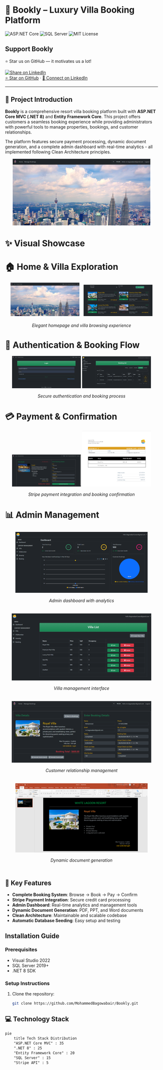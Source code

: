 # 🏡 Bookly – Luxury Villa Booking Platform

![ASP.NET Core](https://img.shields.io/badge/ASP.NET_Core-8.0-blue?style=for-the-badge&logo=dotnet)
![SQL Server](https://img.shields.io/badge/SQL_Server-2019-red?style=for-the-badge&logo=microsoft-sql-server)
![MIT License](https://img.shields.io/badge/license-MIT-blue?style=for-the-badge)

## Support Bookly

⭐ Star us on GitHub — it motivates us a lot!

[![Share on LinkedIn](https://img.shields.io/badge/LinkedIn-Share-blue?logo=linkedin&style=for-the-badge)](https://www.linkedin.com/shareArticle?mini=true&url=https://github.com/MohammedBagowabair/Bookly&title=Bookly&summary=Luxury%20villa%20booking%20platform%20with%20full%20admin%20management&source=LinkedIn)  
[⭐ Star on GitHub](https://github.com/MohammedBagowabair/Bookly) · [👔 Connect on LinkedIn](https://www.linkedin.com/in/mohammed-bagowabair-77a0a72aa)

---

## 📘 Project Introduction

**Bookly** is a comprehensive resort villa booking platform built with **ASP.NET Core MVC (.NET 8)** and **Entity Framework Core**. This project offers customers a seamless booking experience while providing administrators with powerful tools to manage properties, bookings, and customer relationships.

The platform features secure payment processing, dynamic document generation, and a complete admin dashboard with real-time analytics - all implemented following Clean Architecture principles.

<div align="center">
  <img src="https://github.com/MohammedBagowabair/Bookly/blob/34ecc11cf029c0d55729c54e9486d1d4a73c2e34/1.png?raw=true" width="90%" alt="Bookly Hero Banner">
</div>

# ✨ Visual Showcase

# 🏠 Home & Villa Exploration
<div align="center">
  <img src="https://github.com/MohammedBagowabair/Bookly/blob/34ecc11cf029c0d55729c54e9486d1d4a73c2e34/1.png?raw=true" width="45%" style="margin:5px;">
  <img src="https://github.com/MohammedBagowabair/Bookly/blob/34ecc11cf029c0d55729c54e9486d1d4a73c2e34/2.png?raw=true" width="45%" style="margin:5px;">
  <p><em>Elegant homepage and villa browsing experience</em></p>
</div>

# 🔐 Authentication & Booking Flow
<div align="center">
  <img src="https://github.com/MohammedBagowabair/Bookly/blob/34ecc11cf029c0d55729c54e9486d1d4a73c2e34/Login.png?raw=true" width="45%" alt="Login">
  <img src="https://github.com/MohammedBagowabair/Bookly/blob/34ecc11cf029c0d55729c54e9486d1d4a73c2e34/Booking.png?raw=true" width="45%" alt="Booking">
  <p><em>Secure authentication and booking process</em></p>
</div>

# 💳 Payment & Confirmation
<div align="center">
  <img src="https://github.com/MohammedBagowabair/Bookly/blob/34ecc11cf029c0d55729c54e9486d1d4a73c2e34/checkout.png?raw=true" width="45%" alt="Checkout">
  <img src="https://github.com/MohammedBagowabair/Bookly/blob/34ecc11cf029c0d55729c54e9486d1d4a73c2e34/invoice.png?raw=true" width="45%" alt="Invoice">
  <p><em>Stripe payment integration and booking confirmation</em></p>
</div>

# 📊 Admin Management
<div align="center">
  <div style="display: flex; flex-wrap: wrap; justify-content: space-around;">
    <div style="margin: 10px;">
      <img src="https://github.com/MohammedBagowabair/Bookly/blob/34ecc11cf029c0d55729c54e9486d1d4a73c2e34/Dashboard.png?raw=true" width="90%" alt="Dashboard">
      <p><em>Admin dashboard with analytics</em></p>
    </div>
    <div style="margin: 10px;">
      <img src="https://github.com/MohammedBagowabair/Bookly/blob/34ecc11cf029c0d55729c54e9486d1d4a73c2e34/AddVilla.png?raw=true" width="95%" alt="Villa Management">
      <p><em>Villa management interface</em></p>
    </div>
    <div style="margin: 10px;">
      <img src="https://github.com/MohammedBagowabair/Bookly/blob/34ecc11cf029c0d55729c54e9486d1d4a73c2e34/CustomerMangement.png?raw=true" width="95%" alt="Customer Management">
      <p><em>Customer relationship management</em></p>
    </div>
    <div style="margin: 10px;">
      <img src="https://github.com/MohammedBagowabair/Bookly/blob/34ecc11cf029c0d55729c54e9486d1d4a73c2e34/poerpoint.png?raw=true" width="90%" alt="Document Generation">
      <p><em>Dynamic document generation</em></p>
    </div>
  </div>
</div>

## 🚀 Key Features
- **Complete Booking System**: Browse → Book → Pay → Confirm
- **Stripe Payment Integration**: Secure credit card processing
- **Admin Dashboard**: Real-time analytics and management tools
- **Dynamic Document Generation**: PDF, PPT, and Word documents
- **Clean Architecture**: Maintainable and scalable codebase
- **Automatic Database Seeding**: Easy setup and testing

## Installation Guide

### Prerequisites
- Visual Studio 2022
- SQL Server 2019+
- .NET 8 SDK

### Setup Instructions
1. Clone the repository:
   ```bash
   git clone https://github.com/MohammedBagowabair/Bookly.git


## 💻 Technology Stack
```mermaid
pie
    title Tech Stack Distribution
    "ASP.NET Core MVC" : 35
    ".NET 8" : 25
    "Entity Framework Core" : 20
    "SQL Server" : 15
    "Stripe API" : 5


